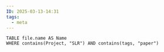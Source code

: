 ```yaml
---
ID: 2025-03-13-14:31
tags:
  - meta
---
```

```dataview
TABLE file.name AS Name
WHERE contains(Project, "SLR") AND contains(tags, "paper")
```













